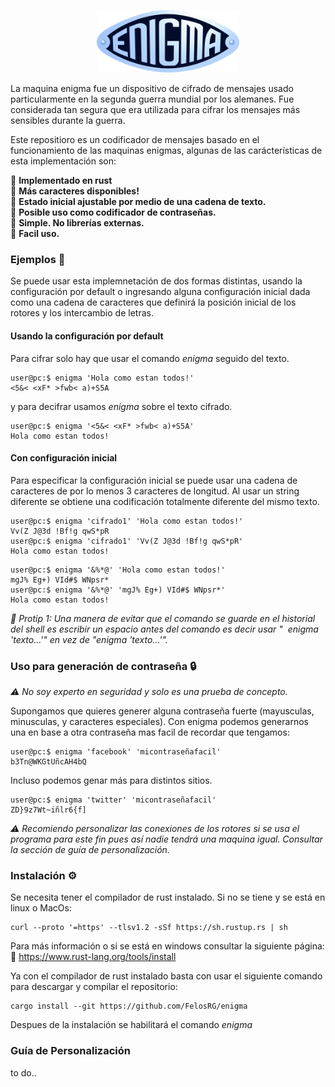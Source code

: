 <p align="center">
  <img src="fig/Enigma-logo.png" height=100>
</p>

La maquina enigma fue un dispositivo de cifrado de mensajes usado particularmente en la segunda guerra mundial por los alemanes. Fue considerada tan segura que era utilizada para cifrar los mensajes más sensibles durante la guerra. <br>


Este repositioro es un codificador de mensajes basado en el funcionamiento de las maquinas enigmas, algunas de las carácterísticas de esta implementación son:

📌 **Implementado en rust** <br>
📌 **Más caracteres disponibles!** <br>
📌 **Estado inicial ajustable por medio de una cadena de texto.** <br>
📌 **Posible uso como codificador de contraseñas.** <br>
📌 **Simple. No librerías externas.** <br>
📌 **Facil uso.** <br>

### <div><b>Ejemplos 📑</b></div>
Se puede usar esta implemnetación de dos formas distintas, usando la configuración por default o ingresando alguna configuración inicial dada como una cadena de caracteres que definirá la posición inicial de los rotores y los intercambio de letras.

#### <div><b> Usando la configuración por default</b></div>
Para cifrar solo hay que usar el comando *enigma* seguido del texto.

```
user@pc:$ enigma 'Hola como estan todos!'
<5&< <xF* >fwb< a)+S5A
```
y para decifrar usamos *enigma* sobre el texto cifrado.
```
user@pc:$ enigma '<5&< <xF* >fwb< a)+S5A'
Hola como estan todos!
```
#### <div><b> Con configuración inicial</b></div>
Para especificar la configuración inicial se puede usar una cadena de caracteres de por lo menos 3 caracteres de longitud. Al usar un string diferente se obtiene una codificación totalmente diferente del mismo texto.<br>

```
user@pc:$ enigma 'cifrado1' 'Hola como estan todos!'
Vv(Z J@3d !Bf!g qwS*pR
user@pc:$ enigma 'cifrado1' 'Vv(Z J@3d !Bf!g qwS*pR'
Hola como estan todos!
```

```
user@pc:$ enigma '&%*@' 'Hola como estan todos!'
mgJ% Eg+) VId#$ WNpsr*
user@pc:$ enigma '&%*@' 'mgJ% Eg+) VId#$ WNpsr*'
Hola como estan todos!
```

*💫 Protip 1: Una manera de evitar que el comando se guarde en el historial del shell es escribir un espacio antes del comando es decir usar "&nbsp; enigma 'texto...'" en vez de "enigma 'texto...'".*

### <div><b>Uso para generación de contraseña 🔒️</b></div>

*⚠️ No soy experto en seguridad y solo es una prueba de concepto.*

Supongamos que quieres generer alguna contraseña fuerte (mayusculas, minusculas, y caracteres especiales). Con enigma podemos generarnos una en base a otra contraseña mas facil de recordar que tengamos:

```
user@pc:$ enigma 'facebook' 'micontraseñafacil'
b3Tn@WKGtUñcAH4bQ
```

Incluso podemos genar más para distintos sitios.
```
user@pc:$ enigma 'twitter' 'micontraseñafacil'
ZD}9z7Wt~iñlr6{f]
```

*⚠️ Recomiendo personalizar las conexiones de los rotores si se usa el programa para este fin pues así nadie tendrá una maquina igual. Consultar la sección de guía de personalización.*

### <div><b> Instalación  ⚙️</b></div>

Se necesita tener el compilador de rust instalado. Si no se tiene y se está en linux o MacOs:
```
curl --proto '=https' --tlsv1.2 -sSf https://sh.rustup.rs | sh
```
Para más información o si se está en windows consultar la siguiente página: <br>
🔗 https://www.rust-lang.org/tools/install

Ya con el compilador de rust instalado basta con usar el siguiente comando para descargar y compilar el repositorio:

```
cargo install --git https://github.com/FelosRG/enigma
```
Despues de la instalación se habilitará el comando *enigma*

### <div><b> Guía de Personalización </b></div>
to do..

